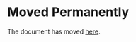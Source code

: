 Moved Permanently
=================

The document has moved
[here](http://www.nouvelobs.com/rue89/rue89-rue69/20160220.RUE2154/misungui-une-meuf-qui-fait-la-pute-mais-pas-que.html).
